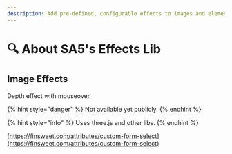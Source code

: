 ```yaml
---
description: Add pre-defined, configurable effects to images and elements in Webflow
---
```


# 🔍 About SA5's Effects Lib

## Image Effects

Depth effect with mouseover







{% hint style="danger" %}
Not available yet publicly.
{% endhint %}

{% hint style="info" %}
Uses three.js and other libs.
{% endhint %}

[https://finsweet.com/attributes/custom-form-select](https://finsweet.com/attributes/custom-form-select)









